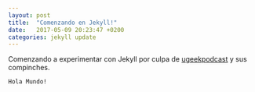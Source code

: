 ```yaml
---
layout: post
title:  "Comenzando en Jekyll!"
date:   2017-05-09 20:23:47 +0200
categories: jekyll update
---
```


Comenzando a experimentar con Jekyll por culpa de [ugeekpodcast] y sus compinches.

`Hola Mundo!`







[ugeekpodcast]:http://ugeekpodcast.blogspot.com.es/


















